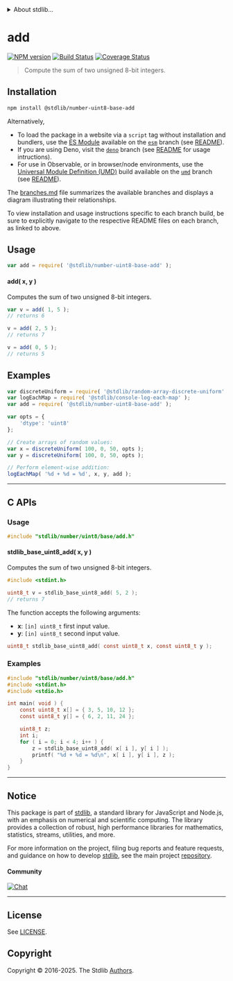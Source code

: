 <!--

@license Apache-2.0

Copyright (c) 2025 The Stdlib Authors.

Licensed under the Apache License, Version 2.0 (the "License");
you may not use this file except in compliance with the License.
You may obtain a copy of the License at

   http://www.apache.org/licenses/LICENSE-2.0

Unless required by applicable law or agreed to in writing, software
distributed under the License is distributed on an "AS IS" BASIS,
WITHOUT WARRANTIES OR CONDITIONS OF ANY KIND, either express or implied.
See the License for the specific language governing permissions and
limitations under the License.

-->


<details>
  <summary>
    About stdlib...
  </summary>
  <p>We believe in a future in which the web is a preferred environment for numerical computation. To help realize this future, we've built stdlib. stdlib is a standard library, with an emphasis on numerical and scientific computation, written in JavaScript (and C) for execution in browsers and in Node.js.</p>
  <p>The library is fully decomposable, being architected in such a way that you can swap out and mix and match APIs and functionality to cater to your exact preferences and use cases.</p>
  <p>When you use stdlib, you can be absolutely certain that you are using the most thorough, rigorous, well-written, studied, documented, tested, measured, and high-quality code out there.</p>
  <p>To join us in bringing numerical computing to the web, get started by checking us out on <a href="https://github.com/stdlib-js/stdlib">GitHub</a>, and please consider <a href="https://opencollective.com/stdlib">financially supporting stdlib</a>. We greatly appreciate your continued support!</p>
</details>

# add

[![NPM version][npm-image]][npm-url] [![Build Status][test-image]][test-url] [![Coverage Status][coverage-image]][coverage-url] <!-- [![dependencies][dependencies-image]][dependencies-url] -->

> Compute the sum of two unsigned 8-bit integers.

<!-- Section to include introductory text. Make sure to keep an empty line after the intro `section` element and another before the `/section` close. -->

<section class="intro">

</section>

<!-- /.intro -->

<!-- Package usage documentation. -->

<section class="installation">

## Installation

```bash
npm install @stdlib/number-uint8-base-add
```

Alternatively,

-   To load the package in a website via a `script` tag without installation and bundlers, use the [ES Module][es-module] available on the [`esm`][esm-url] branch (see [README][esm-readme]).
-   If you are using Deno, visit the [`deno`][deno-url] branch (see [README][deno-readme] for usage intructions).
-   For use in Observable, or in browser/node environments, use the [Universal Module Definition (UMD)][umd] build available on the [`umd`][umd-url] branch (see [README][umd-readme]).

The [branches.md][branches-url] file summarizes the available branches and displays a diagram illustrating their relationships.

To view installation and usage instructions specific to each branch build, be sure to explicitly navigate to the respective README files on each branch, as linked to above.

</section>

<section class="usage">

## Usage

```javascript
var add = require( '@stdlib/number-uint8-base-add' );
```

#### add( x, y )

Computes the sum of two unsigned 8-bit integers.

```javascript
var v = add( 1, 5 );
// returns 6

v = add( 2, 5 );
// returns 7

v = add( 0, 5 );
// returns 5
```

</section>

<!-- /.usage -->

<!-- Package usage notes. Make sure to keep an empty line after the `section` element and another before the `/section` close. -->

<section class="notes">

</section>

<!-- /.notes -->

<!-- Package usage examples. -->

<section class="examples">

## Examples

<!-- eslint no-undef: "error" -->

```javascript
var discreteUniform = require( '@stdlib/random-array-discrete-uniform' );
var logEachMap = require( '@stdlib/console-log-each-map' );
var add = require( '@stdlib/number-uint8-base-add' );

var opts = {
    'dtype': 'uint8'
};

// Create arrays of random values:
var x = discreteUniform( 100, 0, 50, opts );
var y = discreteUniform( 100, 0, 50, opts );

// Perform element-wise addition:
logEachMap( '%d + %d = %d', x, y, add );
```

</section>

<!-- /.examples -->

<!-- C interface documentation. -->

* * *

<section class="c">

## C APIs

<!-- Section to include introductory text. Make sure to keep an empty line after the intro `section` element and another before the `/section` close. -->

<section class="intro">

</section>

<!-- /.intro -->

<!-- C usage documentation. -->

<section class="usage">

### Usage

```c
#include "stdlib/number/uint8/base/add.h"
```

#### stdlib_base_uint8_add( x, y )

Computes the sum of two unsigned 8-bit integers.

```c
#include <stdint.h>

uint8_t v = stdlib_base_uint8_add( 5, 2 );
// returns 7
```

The function accepts the following arguments:

-   **x**: `[in] uint8_t` first input value.
-   **y**: `[in] uint8_t` second input value.

```c
uint8_t stdlib_base_uint8_add( const uint8_t x, const uint8_t y );
```

</section>

<!-- /.usage -->

<!-- C API usage notes. Make sure to keep an empty line after the `section` element and another before the `/section` close. -->

<section class="notes">

</section>

<!-- /.notes -->

<!-- C API usage examples. -->

<section class="examples">

### Examples

```c
#include "stdlib/number/uint8/base/add.h"
#include <stdint.h>
#include <stdio.h>

int main( void ) {
    const uint8_t x[] = { 3, 5, 10, 12 };
    const uint8_t y[] = { 6, 2, 11, 24 };

    uint8_t z;
    int i;
    for ( i = 0; i < 4; i++ ) {
        z = stdlib_base_uint8_add( x[ i ], y[ i ] );
        printf( "%d + %d = %d\n", x[ i ], y[ i ], z );
    }
}
```

</section>

<!-- /.examples -->

</section>

<!-- /.c -->

<!-- Section for related `stdlib` packages. Do not manually edit this section, as it is automatically populated. -->

<section class="related">

</section>

<!-- /.related -->

<!-- Section for all links. Make sure to keep an empty line after the `section` element and another before the `/section` close. -->


<section class="main-repo" >

* * *

## Notice

This package is part of [stdlib][stdlib], a standard library for JavaScript and Node.js, with an emphasis on numerical and scientific computing. The library provides a collection of robust, high performance libraries for mathematics, statistics, streams, utilities, and more.

For more information on the project, filing bug reports and feature requests, and guidance on how to develop [stdlib][stdlib], see the main project [repository][stdlib].

#### Community

[![Chat][chat-image]][chat-url]

---

## License

See [LICENSE][stdlib-license].


## Copyright

Copyright &copy; 2016-2025. The Stdlib [Authors][stdlib-authors].

</section>

<!-- /.stdlib -->

<!-- Section for all links. Make sure to keep an empty line after the `section` element and another before the `/section` close. -->

<section class="links">

[npm-image]: http://img.shields.io/npm/v/@stdlib/number-uint8-base-add.svg
[npm-url]: https://npmjs.org/package/@stdlib/number-uint8-base-add

[test-image]: https://github.com/stdlib-js/number-uint8-base-add/actions/workflows/test.yml/badge.svg?branch=main
[test-url]: https://github.com/stdlib-js/number-uint8-base-add/actions/workflows/test.yml?query=branch:main

[coverage-image]: https://img.shields.io/codecov/c/github/stdlib-js/number-uint8-base-add/main.svg
[coverage-url]: https://codecov.io/github/stdlib-js/number-uint8-base-add?branch=main

<!--

[dependencies-image]: https://img.shields.io/david/stdlib-js/number-uint8-base-add.svg
[dependencies-url]: https://david-dm.org/stdlib-js/number-uint8-base-add/main

-->

[chat-image]: https://img.shields.io/gitter/room/stdlib-js/stdlib.svg
[chat-url]: https://app.gitter.im/#/room/#stdlib-js_stdlib:gitter.im

[stdlib]: https://github.com/stdlib-js/stdlib

[stdlib-authors]: https://github.com/stdlib-js/stdlib/graphs/contributors

[umd]: https://github.com/umdjs/umd
[es-module]: https://developer.mozilla.org/en-US/docs/Web/JavaScript/Guide/Modules

[deno-url]: https://github.com/stdlib-js/number-uint8-base-add/tree/deno
[deno-readme]: https://github.com/stdlib-js/number-uint8-base-add/blob/deno/README.md
[umd-url]: https://github.com/stdlib-js/number-uint8-base-add/tree/umd
[umd-readme]: https://github.com/stdlib-js/number-uint8-base-add/blob/umd/README.md
[esm-url]: https://github.com/stdlib-js/number-uint8-base-add/tree/esm
[esm-readme]: https://github.com/stdlib-js/number-uint8-base-add/blob/esm/README.md
[branches-url]: https://github.com/stdlib-js/number-uint8-base-add/blob/main/branches.md

[stdlib-license]: https://raw.githubusercontent.com/stdlib-js/number-uint8-base-add/main/LICENSE

</section>

<!-- /.links -->
